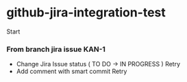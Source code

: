 # github-jira-integration-test
Start

### From branch jira issue KAN-1
- Change Jira Issue status ( TO DO -> IN PROGRESS ) Retry
- Add comment with smart commit Retry